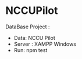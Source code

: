 # NCCUPilot

DataBase Project :
    
    
-  Data: NCCU Pilot   
-  Server : XAMPP Windows
-  Run: npm test
  
